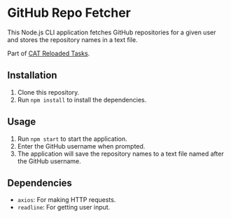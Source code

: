 # GitHub Repo Fetcher

This Node.js CLI application fetches GitHub repositories for a given user and stores the repository names in a text file.

Part of [CAT Reloaded Tasks](https://github.com/AmrBedir/CATReloaded-Task).

## Installation

1. Clone this repository.
2. Run `npm install` to install the dependencies.

## Usage

1. Run `npm start` to start the application.
2. Enter the GitHub username when prompted.
3. The application will save the repository names to a text file named after the GitHub username.

## Dependencies

- `axios`: For making HTTP requests.
- `readline`: For getting user input.
